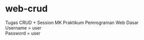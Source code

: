 # web-crud
Tugas CRUD + Session MK Praktikum Pemrograman Web Dasar <br>
Username = user <br>
Password = user
